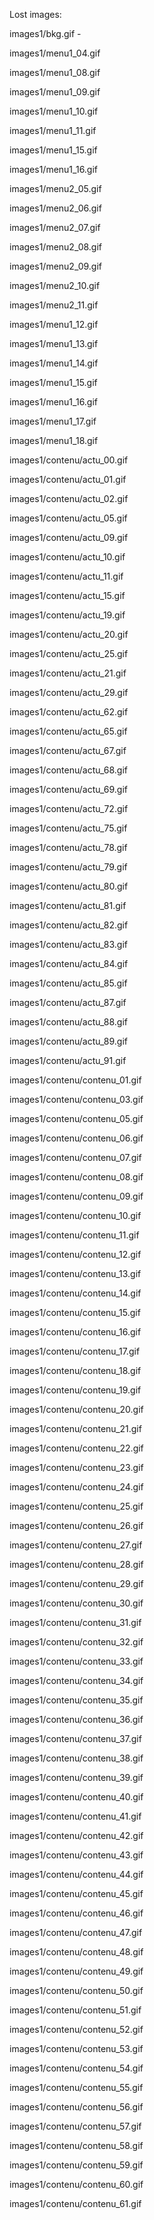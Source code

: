 Lost images:

images1/bkg.gif -

images1/menu1_04.gif

images1/menu1_08.gif

images1/menu1_09.gif

images1/menu1_10.gif

images1/menu1_11.gif

images1/menu1_15.gif

images1/menu1_16.gif

images1/menu2_05.gif

images1/menu2_06.gif

images1/menu2_07.gif

images1/menu2_08.gif

images1/menu2_09.gif

images1/menu2_10.gif

images1/menu2_11.gif

images1/menu1_12.gif

images1/menu1_13.gif

images1/menu1_14.gif

images1/menu1_15.gif

images1/menu1_16.gif

images1/menu1_17.gif

images1/menu1_18.gif

images1/contenu/actu_00.gif

images1/contenu/actu_01.gif

images1/contenu/actu_02.gif

images1/contenu/actu_05.gif

images1/contenu/actu_09.gif

images1/contenu/actu_10.gif

images1/contenu/actu_11.gif

images1/contenu/actu_15.gif

images1/contenu/actu_19.gif

images1/contenu/actu_20.gif

images1/contenu/actu_25.gif

images1/contenu/actu_21.gif

images1/contenu/actu_29.gif

images1/contenu/actu_62.gif

images1/contenu/actu_65.gif

images1/contenu/actu_67.gif

images1/contenu/actu_68.gif

images1/contenu/actu_69.gif

images1/contenu/actu_72.gif

images1/contenu/actu_75.gif

images1/contenu/actu_78.gif

images1/contenu/actu_79.gif

images1/contenu/actu_80.gif

images1/contenu/actu_81.gif

images1/contenu/actu_82.gif

images1/contenu/actu_83.gif

images1/contenu/actu_84.gif

images1/contenu/actu_85.gif

images1/contenu/actu_87.gif

images1/contenu/actu_88.gif

images1/contenu/actu_89.gif

images1/contenu/actu_91.gif

images1/contenu/contenu_01.gif

images1/contenu/contenu_03.gif

images1/contenu/contenu_05.gif

images1/contenu/contenu_06.gif

images1/contenu/contenu_07.gif

images1/contenu/contenu_08.gif

images1/contenu/contenu_09.gif

images1/contenu/contenu_10.gif

images1/contenu/contenu_11.gif

images1/contenu/contenu_12.gif

images1/contenu/contenu_13.gif

images1/contenu/contenu_14.gif

images1/contenu/contenu_15.gif

images1/contenu/contenu_16.gif

images1/contenu/contenu_17.gif

images1/contenu/contenu_18.gif

images1/contenu/contenu_19.gif

images1/contenu/contenu_20.gif

images1/contenu/contenu_21.gif

images1/contenu/contenu_22.gif

images1/contenu/contenu_23.gif

images1/contenu/contenu_24.gif

images1/contenu/contenu_25.gif

images1/contenu/contenu_26.gif

images1/contenu/contenu_27.gif

images1/contenu/contenu_28.gif

images1/contenu/contenu_29.gif

images1/contenu/contenu_30.gif

images1/contenu/contenu_31.gif

images1/contenu/contenu_32.gif

images1/contenu/contenu_33.gif

images1/contenu/contenu_34.gif

images1/contenu/contenu_35.gif

images1/contenu/contenu_36.gif

images1/contenu/contenu_37.gif

images1/contenu/contenu_38.gif

images1/contenu/contenu_39.gif

images1/contenu/contenu_40.gif

images1/contenu/contenu_41.gif

images1/contenu/contenu_42.gif

images1/contenu/contenu_43.gif

images1/contenu/contenu_44.gif

images1/contenu/contenu_45.gif

images1/contenu/contenu_46.gif

images1/contenu/contenu_47.gif

images1/contenu/contenu_48.gif

images1/contenu/contenu_49.gif

images1/contenu/contenu_50.gif

images1/contenu/contenu_51.gif

images1/contenu/contenu_52.gif

images1/contenu/contenu_53.gif

images1/contenu/contenu_54.gif

images1/contenu/contenu_55.gif

images1/contenu/contenu_56.gif

images1/contenu/contenu_57.gif

images1/contenu/contenu_58.gif

images1/contenu/contenu_59.gif

images1/contenu/contenu_60.gif

images1/contenu/contenu_61.gif
